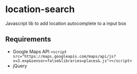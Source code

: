location-search
===============

Javascript lib to add location autocomplete to a input box

## Requirements

* Google Maps API `<script src="https://maps.googleapis.com/maps/api/js?v=3.exp&sensor=false&libraries=places&.js"></script>`
* jQuery

